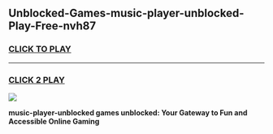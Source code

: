 
## Unblocked-Games-music-player-unblocked-Play-Free-nvh87
<h3>
<a href="https://premium76.site?title=music-player-unblocked&ref=12A">CLICK TO PLAY</a></h3>
<hr>

<h3>
<a href="https://premium76.site?title=music-player-unblocked&ref=12A">CLICK 2 PLAY</a>
  
</h3>

<a href="https://premium76.site?title=music-player-unblocked&ref=12A"><img src="https://clearcache.store/games.png"></a>


**music-player-unblocked games unblocked: Your Gateway to Fun and Accessible Online Gaming**
